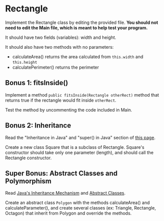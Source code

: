 # Rectangle
Implement the Rectangle class by editing the provided file. **You should not need to edit the Main file, which is meant to help test your program.**

It should have two fields (variables): width and height.

It should also have two methods with no parameters:
* calculateArea() returns the area calculated from `this.width` and `this.height`
* calculatePerimeter() returns the perimeter

## Bonus 1: fitsInside()
Implement a method `public fitsInside(Rectangle otherRect)` method that returns true if the rectangle would fit inside `otherRect`.

Test the method by uncommenting the code included in Main.

## Bonus 2: Inheritance
Read the "Inheritance in Java" and "super() in Java" section of [this page](https://www.codecademy.com/learn/learn-java/modules/learn-java-inheritance-and-polymorphism/cheatsheet).

Create a new class Square that is a subclass of Rectangle. Square's constructor should take only one parameter (length), and should call the Rectangle constructor.

## Super Bonus: Abstract Classes and Polymorphism
Read [Java's Inheritance Mechanism](https://runestone.academy/ns/books/published/javajavajava/javas-inheritance-mechanism.html) and [Abstract Classes](https://runestone.academy/ns/books/published/javajavajava/abstract-classes-interfacesand-polymorphism.html).

Create an abstract class `Polygon` with the methods calculateArea() and calculateParameter(), and create several classes (ex: Triangle, Rectangle, Octagon) that inherit from Polygon and override the methods.